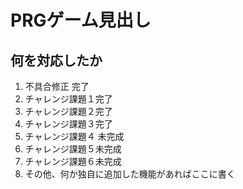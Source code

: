 # PRGゲーム見出し
## 何を対応したか

1. 不具合修正 完了
1. チャレンジ課題１完了
1. チャレンジ課題２完了
1. チャレンジ課題３完了
1. チャレンジ課題４ 未完成
1. チャレンジ課題５未完成
1. チャレンジ課題６未完成
1. その他、何か独自に追加した機能があればここに書く
